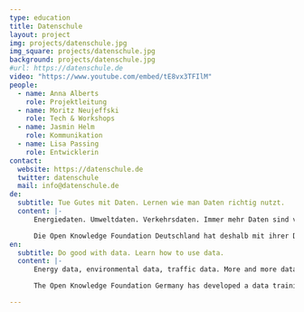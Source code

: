 ```yaml
---
type: education
title: Datenschule
layout: project
img: projects/datenschule.jpg
img_square: projects/datenschule.jpg
background: projects/datenschule.jpg
#url: https://datenschule.de
video: "https://www.youtube.com/embed/tE8vx3TFIlM"
people:
  - name: Anna Alberts
    role: Projektleitung
  - name: Moritz Neujeffski
    role: Tech & Workshops
  - name: Jasmin Helm
    role: Kommunikation
  - name: Lisa Passing
    role: Entwicklerin
contact:
  website: https://datenschule.de
  twitter: datenschule
  mail: info@datenschule.de
de:
  subtitle: Tue Gutes mit Daten. Lernen wie man Daten richtig nutzt.
  content: |-
      Energiedaten. Umweltdaten. Verkehrsdaten. Immer mehr Daten sind verfügbar. Eine zielgerichte Nutzung der passenden Datensätze kann gerade gemeinnützigen Organisationen dabei helfen, ihre gesellschaftlichen Ziele besser zu erreichen. Doch nur die wenigsten Organisationen verfügen über die erforderlichen Kompetenzen.

      Die Open Knowledge Foundation Deutschland hat deshalb mit ihrer Datenschule ein Bildungsangebot rund um das Thema Daten entwickelt: vom Daten finden, analysieren und visualisieren bis hin zur Arbeit an datenbasierten Kampagnen.Das Projekt setzt dabei auf eine Kombination aus Workshops, Strategieberatung und Techniktraining, das auf die Bedürfnisse der gemeinnützigen Organisationen angepasst wird.
en:
  subtitle: Do good with data. Learn how to use data.
  content: |-
      Energy data, environmental data, traffic data. More and more data is available to us today. We believe that the goal-oriented usage of relevant datasets could help nonprofit organizations to more effectively achieve their social objectives. However, only a few organizations have the required skills to work with data.

      The Open Knowledge Foundation Germany has developed a data training program, covering everything from the finding, analyzing and visualizing of data to the design of data-driven campaigns. The program is a combination of workshops, strategy consulting, and technology training.

---
```

